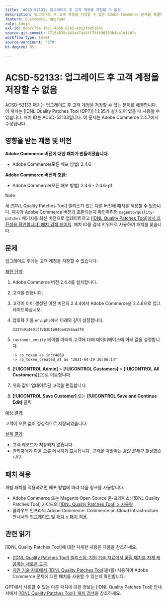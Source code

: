 ```yaml
---
title: 'ACSD-52133: 업그레이드 후 고객 계정을 저장할 수 없음'
description: 업그레이드 후 고객 계정을 저장할 수 없는 Adobe Commerce 문제를 해결하려면 ACSD-52133 패치를 적용합니다.
feature: Customers, Upgrade
role: Admin
exl-id: 0db7c79e-10e1-4850-81b5-4812fb051941
source-git-commit: 7718a835e343ae7da9ff79f690503b4ee1d140fc
workflow-type: tm+mt
source-wordcount: '379'
ht-degree: 0%

---
```


# ACSD-52133: 업그레이드 후 고객 계정을 저장할 수 없음

ACSD-52133 패치는 업그레이드 후 고객 계정을 저장할 수 없는 문제를 해결합니다. 이 패치는 [!DNL Quality Patches Tool (QPT)] 1.1.35가 설치되어 있을 때 사용할 수 있습니다. 패치 ID는 ACSD-52133입니다. 이 문제는 Adobe Commerce 2.4.7에서 수정됩니다.

## 영향을 받는 제품 및 버전

**Adobe Commerce 버전에 대한 패치가 만들어졌습니다.**

* Adobe Commerce(모든 배포 방법) 2.4.6

**Adobe Commerce 버전과 호환:**

* Adobe Commerce(모든 배포 방법) 2.4.6 - 2.4.6-p1

>[!NOTE]
>
>새 [!DNL Quality Patches Tool] 릴리스가 있는 다른 버전에 패치를 적용할 수 있습니다. 패치가 Adobe Commerce 버전과 호환되는지 확인하려면 `magento/quality-patches` 패키지를 최신 버전으로 업데이트하고 [[!DNL Quality Patches Tool]에서 호환성을 확인합니다. 패치 검색 페이지](https://experienceleague.adobe.com/tools/commerce-quality-patches/index.html). 패치 ID를 검색 키워드로 사용하여 패치를 찾습니다.

## 문제

업그레이드 후에는 고객 계정을 저장할 수 없습니다.

<u>재현 단계</u>:

1. Adobe Commerce 버전 2.4.4를 설치합니다.
1. 고객을 만듭니다.
1. 고객이 이미 생성된 이전 버전의 2.4.4에서 Adobe Commerce을 2.4.6으로 업그레이드하십시오.
1. 암호화 키를 `env.php`에서 아래와 같이 설정합니다.

   `d337b914e91ff703b1e94ba4156aadf0`

1. `customer_entity` 테이블 아래의 고객에 대해 데이터베이스에 아래 값을 설정합니다.

   ```
   -> rp_token as incr4869
   -> rp_token_created_at as "2021-04-29 20:06:14"
   ```

1. **[!UICONTROL Admin]** > **[!UICONTROL Customers]** > **[!UICONTROL All Customers]**(으)로 이동합니다.
1. 위의 값이 업데이트된 고객을 편집합니다.
1. **[!UICONTROL Save Customer]** 또는 **[!UICONTROL Save and Continue Edit]** 클릭

<u>예상 결과</u>:

고객이 오류 없이 정상적으로 저장되었습니다.

<u>실제 결과</u>:

* 고객 레코드가 저장되지 않습니다.
* 관리자에게 다음 오류 메시지가 표시됩니다. *고객을 저장하는 동안 문제가 발생했습니다.*

## 패치 적용

개별 패치를 적용하려면 배포 방법에 따라 다음 링크를 사용합니다.

* Adobe Commerce 또는 Magento Open Source 온-프레미스: [!DNL Quality Patches Tool] 가이드의 [[!DNL Quality Patches Tool] > 사용량](https://experienceleague.adobe.com/docs/commerce-operations/tools/quality-patches-tool/usage.html)
* 클라우드 인프라의 Adobe Commerce: Commerce on Cloud Infrastructure 안내서의 [업그레이드 및 패치 > 패치 적용](https://experienceleague.adobe.com/docs/commerce-cloud-service/user-guide/develop/upgrade/apply-patches.html).

## 관련 읽기

[!DNL Quality Patches Tool]에 대한 자세한 내용은 다음을 참조하세요.

* [[!DNL Quality Patches Tool] 릴리스됨: 지원 기술 자료에서 품질 패치를 자체 제공하는 새로운 도구](/help/announcements/adobe-commerce-announcements/magento-quality-patches-released-new-tool-to-self-serve-quality-patches.md).
* [지원 기술 자료에서  [!DNL Quality Patches Tool]](/help/support-tools/patches-available-in-qpt-tool/check-patch-for-magento-issue-with-magento-quality-patches.md)을(를) 사용하여 Adobe Commerce 문제에 대한 패치를 사용할 수 있는지 확인합니다.

QPT에서 사용할 수 있는 다른 패치에 대한 정보는 [!DNL Quality Patches Tool] 안내서에서 [[!DNL Quality Patches Tool]: 패치 검색](https://experienceleague.adobe.com/tools/commerce-quality-patches/index.html)을 참조하세요.
